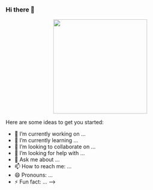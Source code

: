 ### Hi there 👋

<p align="center">
  <img width="250" src="https://media.giphy.com/media/3o7TKNOYAv36eKJJra/giphy.gif">
</p>

Here are some ideas to get you started:

- 🔭 I’m currently working on ...
- 🌱 I’m currently learning ...
- 👯 I’m looking to collaborate on ...
- 🤔 I’m looking for help with ...
- 💬 Ask me about ...
- 📫 How to reach me: ...
- 😄 Pronouns: ...
- ⚡ Fun fact: ...
-->
